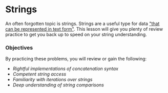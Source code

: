 # Strings

An often forgotten topic is strings. Strings are a useful type for data ["that can be represented in text form"](https://developer.mozilla.org/en-US/docs/Web/JavaScript/Reference/Global_Objects/String). This lesson will give you plenty of review practice to get you back up to speed on your string understanding.

### Objectives 
By practicing these problems, you will review or gain the following:
- *Rightful implementations of concatenation syntax*
- *Competent string access*
- *Familiarity with iterations over strings*
- *Deep understanding of string comparisons*


